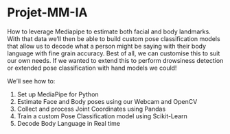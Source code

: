 # Projet-MM-IA
How to leverage Mediapipe to estimate both facial and body landmarks. With that data we’ll then be able to build custom pose classification models that allow us to decode what a person might be saying with their body language with fine grain accuracy. Best of all, we can customise this to suit our own needs. If we wanted to extend this to perform drowsiness detection or extended pose classification with hand models we could! 

We’ll see how to:
1. Set up MediaPipe for Python 
2. Estimate Face and Body poses using our Webcam and OpenCV
3. Collect and process Joint Coordinates using Pandas
4. Train a custom Pose Classification model using Scikit-Learn
5. Decode Body Language in Real time
   
   

